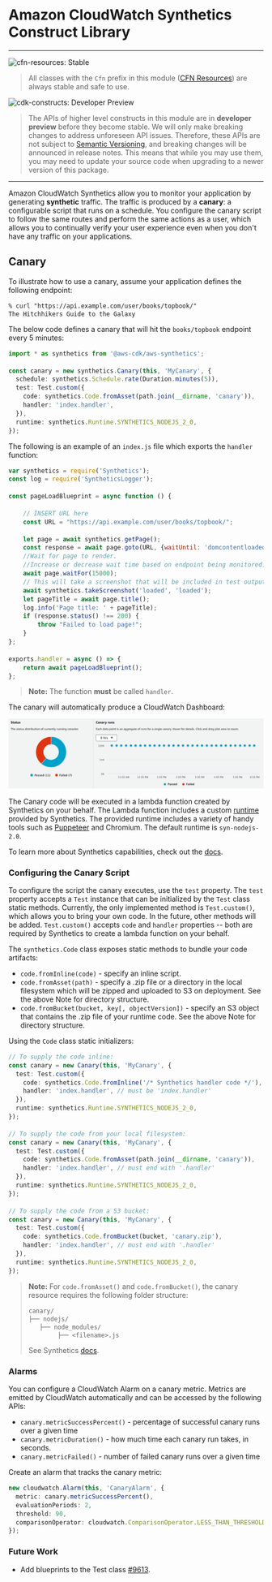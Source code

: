# Amazon CloudWatch Synthetics Construct Library
<!--BEGIN STABILITY BANNER-->

---

![cfn-resources: Stable](https://img.shields.io/badge/cfn--resources-stable-success.svg?style=for-the-badge)

> All classes with the `Cfn` prefix in this module ([CFN Resources]) are always stable and safe to use.
>
> [CFN Resources]: https://docs.aws.amazon.com/cdk/latest/guide/constructs.html#constructs_lib

![cdk-constructs: Developer Preview](https://img.shields.io/badge/cdk--constructs-developer--preview-informational.svg?style=for-the-badge)

> The APIs of higher level constructs in this module are in **developer preview** before they
> become stable. We will only make breaking changes to address unforeseen API issues. Therefore,
> these APIs are not subject to [Semantic Versioning](https://semver.org/), and breaking changes
> will be announced in release notes. This means that while you may use them, you may need to
> update your source code when upgrading to a newer version of this package.

---

<!--END STABILITY BANNER-->

Amazon CloudWatch Synthetics allow you to monitor your application by generating **synthetic** traffic. The traffic is produced by a **canary**: a configurable script that runs on a schedule. You configure the canary script to follow the same routes and perform the same actions as a user, which allows you to continually verify your user experience even when you don't have any traffic on your applications.

## Canary

To illustrate how to use a canary, assume your application defines the following endpoint:

```console
% curl "https://api.example.com/user/books/topbook/"
The Hitchhikers Guide to the Galaxy

```

The below code defines a canary that will hit the `books/topbook` endpoint every 5 minutes:

```ts
import * as synthetics from '@aws-cdk/aws-synthetics';

const canary = new synthetics.Canary(this, 'MyCanary', {
  schedule: synthetics.Schedule.rate(Duration.minutes(5)),
  test: Test.custom({
    code: synthetics.Code.fromAsset(path.join(__dirname, 'canary')),
    handler: 'index.handler',
  }),
  runtime: synthetics.Runtime.SYNTHETICS_NODEJS_2_0,
});
```

The following is an example of an `index.js` file which exports the `handler` function:

```js
var synthetics = require('Synthetics');
const log = require('SyntheticsLogger');

const pageLoadBlueprint = async function () {

    // INSERT URL here
    const URL = "https://api.example.com/user/books/topbook/";

    let page = await synthetics.getPage();
    const response = await page.goto(URL, {waitUntil: 'domcontentloaded', timeout: 30000});
    //Wait for page to render.
    //Increase or decrease wait time based on endpoint being monitored.
    await page.waitFor(15000);
    // This will take a screenshot that will be included in test output artifacts
    await synthetics.takeScreenshot('loaded', 'loaded');
    let pageTitle = await page.title();
    log.info('Page title: ' + pageTitle);
    if (response.status() !== 200) {
        throw "Failed to load page!";
    }
};

exports.handler = async () => {
    return await pageLoadBlueprint();
};
```

> **Note:** The function **must** be called `handler`.

The canary will automatically produce a CloudWatch Dashboard:

![UI Screenshot](images/ui-screenshot.png)

The Canary code will be executed in a lambda function created by Synthetics on your behalf. The Lambda function includes a custom [runtime](https://docs.aws.amazon.com/AmazonCloudWatch/latest/monitoring/CloudWatch_Synthetics_Canaries_Library.html) provided by Synthetics. The provided runtime includes a variety of handy tools such as [Puppeteer](https://www.npmjs.com/package/puppeteer-core) and Chromium. The default runtime is `syn-nodejs-2.0`.

To learn more about Synthetics capabilities, check out the [docs](https://docs.aws.amazon.com/AmazonCloudWatch/latest/monitoring/CloudWatch_Synthetics_Canaries.html).

### Configuring the Canary Script

To configure the script the canary executes, use the `test` property. The `test` property accepts a `Test` instance that can be initialized by the `Test` class static methods. Currently, the only implemented method is `Test.custom()`, which allows you to bring your own code. In the future, other methods will be added. `Test.custom()` accepts `code` and `handler` properties -- both are required by Synthetics to create a lambda function on your behalf.

The `synthetics.Code` class exposes static methods to bundle your code artifacts:

  - `code.fromInline(code)` - specify an inline script.
  - `code.fromAsset(path)` - specify a .zip file or a directory in the local filesystem which will be zipped and uploaded to S3 on deployment. See the above Note for directory structure.
  - `code.fromBucket(bucket, key[, objectVersion])` - specify an S3 object that contains the .zip file of your runtime code. See the above Note for directory structure.

Using the `Code` class static initializers:

```ts
// To supply the code inline:
const canary = new Canary(this, 'MyCanary', {
  test: Test.custom({
    code: synthetics.Code.fromInline('/* Synthetics handler code */'),
    handler: 'index.handler', // must be 'index.handler'
  }),
  runtime: synthetics.Runtime.SYNTHETICS_NODEJS_2_0,
});

// To supply the code from your local filesystem:
const canary = new Canary(this, 'MyCanary', {
  test: Test.custom({
    code: synthetics.Code.fromAsset(path.join(__dirname, 'canary')),
    handler: 'index.handler', // must end with '.handler'
  }),
  runtime: synthetics.Runtime.SYNTHETICS_NODEJS_2_0,
});

// To supply the code from a S3 bucket:
const canary = new Canary(this, 'MyCanary', {
  test: Test.custom({
    code: synthetics.Code.fromBucket(bucket, 'canary.zip'),
    handler: 'index.handler', // must end with '.handler'
  }),
  runtime: synthetics.Runtime.SYNTHETICS_NODEJS_2_0,
});
```

> **Note:** For `code.fromAsset()` and `code.fromBucket()`, the canary resource requires the following folder structure:
>
> ```plaintext
> canary/
> ├── nodejs/
>    ├── node_modules/
>         ├── <filename>.js
> ```
>
> See Synthetics [docs](https://docs.aws.amazon.com/AmazonCloudWatch/latest/monitoring/CloudWatch_Synthetics_Canaries_WritingCanary.html).

### Alarms

You can configure a CloudWatch Alarm on a canary metric. Metrics are emitted by CloudWatch automatically and can be accessed by the following APIs:

- `canary.metricSuccessPercent()` - percentage of successful canary runs over a given time
- `canary.metricDuration()` - how much time each canary run takes, in seconds.
- `canary.metricFailed()` - number of failed canary runs over a given time

Create an alarm that tracks the canary metric:

```ts
new cloudwatch.Alarm(this, 'CanaryAlarm', {
  metric: canary.metricSuccessPercent(),
  evaluationPeriods: 2,
  threshold: 90,
  comparisonOperator: cloudwatch.ComparisonOperator.LESS_THAN_THRESHOLD,
});
```

### Future Work

- Add blueprints to the Test class [#9613](https://github.com/aws/aws-cdk/issues/9613#issue-677134857).
